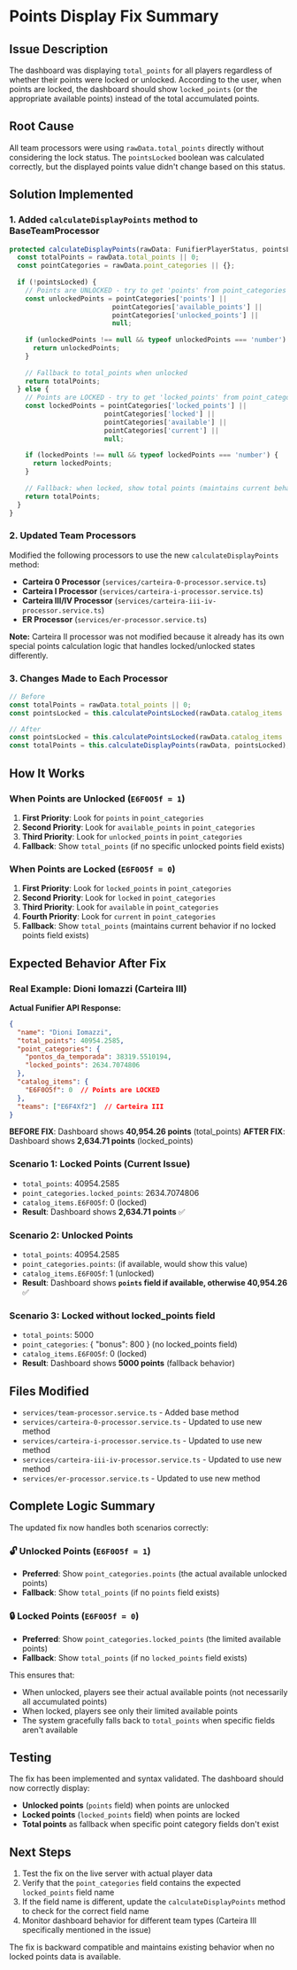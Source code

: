 # Points Display Fix Summary

## Issue Description
The dashboard was displaying `total_points` for all players regardless of whether their points were locked or unlocked. According to the user, when points are locked, the dashboard should show `locked_points` (or the appropriate available points) instead of the total accumulated points.

## Root Cause
All team processors were using `rawData.total_points` directly without considering the lock status. The `pointsLocked` boolean was calculated correctly, but the displayed points value didn't change based on this status.

## Solution Implemented

### 1. Added `calculateDisplayPoints` method to BaseTeamProcessor
```typescript
protected calculateDisplayPoints(rawData: FunifierPlayerStatus, pointsLocked: boolean): number {
  const totalPoints = rawData.total_points || 0;
  const pointCategories = rawData.point_categories || {};
  
  if (!pointsLocked) {
    // Points are UNLOCKED - try to get 'points' from point_categories first
    const unlockedPoints = pointCategories['points'] || 
                          pointCategories['available_points'] ||
                          pointCategories['unlocked_points'] ||
                          null;
    
    if (unlockedPoints !== null && typeof unlockedPoints === 'number') {
      return unlockedPoints;
    }
    
    // Fallback to total_points when unlocked
    return totalPoints;
  } else {
    // Points are LOCKED - try to get 'locked_points' from point_categories
    const lockedPoints = pointCategories['locked_points'] || 
                        pointCategories['locked'] || 
                        pointCategories['available'] ||
                        pointCategories['current'] ||
                        null;
    
    if (lockedPoints !== null && typeof lockedPoints === 'number') {
      return lockedPoints;
    }
    
    // Fallback: when locked, show total points (maintains current behavior)
    return totalPoints;
  }
}
```

### 2. Updated Team Processors
Modified the following processors to use the new `calculateDisplayPoints` method:

- **Carteira 0 Processor** (`services/carteira-0-processor.service.ts`)
- **Carteira I Processor** (`services/carteira-i-processor.service.ts`) 
- **Carteira III/IV Processor** (`services/carteira-iii-iv-processor.service.ts`)
- **ER Processor** (`services/er-processor.service.ts`)

**Note:** Carteira II processor was not modified because it already has its own special points calculation logic that handles locked/unlocked states differently.

### 3. Changes Made to Each Processor
```typescript
// Before
const totalPoints = rawData.total_points || 0;
const pointsLocked = this.calculatePointsLocked(rawData.catalog_items || {});

// After  
const pointsLocked = this.calculatePointsLocked(rawData.catalog_items || {});
const totalPoints = this.calculateDisplayPoints(rawData, pointsLocked);
```

## How It Works

### When Points are Unlocked (`E6F0O5f = 1`)
1. **First Priority**: Look for `points` in `point_categories`
2. **Second Priority**: Look for `available_points` in `point_categories`  
3. **Third Priority**: Look for `unlocked_points` in `point_categories`
4. **Fallback**: Show `total_points` (if no specific unlocked points field exists)

### When Points are Locked (`E6F0O5f = 0`)
1. **First Priority**: Look for `locked_points` in `point_categories`
2. **Second Priority**: Look for `locked` in `point_categories`  
3. **Third Priority**: Look for `available` in `point_categories`
4. **Fourth Priority**: Look for `current` in `point_categories`
5. **Fallback**: Show `total_points` (maintains current behavior if no locked points field exists)

## Expected Behavior After Fix

### Real Example: Dioni Iomazzi (Carteira III)
**Actual Funifier API Response:**
```json
{
  "name": "Dioni Iomazzi",
  "total_points": 40954.2585,
  "point_categories": {
    "pontos_da_temporada": 38319.5510194,
    "locked_points": 2634.7074806
  },
  "catalog_items": {
    "E6F0O5f": 0  // Points are LOCKED
  },
  "teams": ["E6F4Xf2"]  // Carteira III
}
```

**BEFORE FIX**: Dashboard shows **40,954.26 points** (total_points)
**AFTER FIX**: Dashboard shows **2,634.71 points** (locked_points)

### Scenario 1: Locked Points (Current Issue)
- `total_points`: 40954.2585
- `point_categories.locked_points`: 2634.7074806  
- `catalog_items.E6F0O5f`: 0 (locked)
- **Result**: Dashboard shows **2,634.71 points** ✅

### Scenario 2: Unlocked Points  
- `total_points`: 40954.2585
- `point_categories.points`: (if available, would show this value)
- `catalog_items.E6F0O5f`: 1 (unlocked)
- **Result**: Dashboard shows **`points` field if available, otherwise 40,954.26** ✅

### Scenario 3: Locked without locked_points field
- `total_points`: 5000
- `point_categories`: { "bonus": 800 } (no locked_points field)
- `catalog_items.E6F0O5f`: 0 (locked)
- **Result**: Dashboard shows **5000 points** (fallback behavior)

## Files Modified
- `services/team-processor.service.ts` - Added base method
- `services/carteira-0-processor.service.ts` - Updated to use new method
- `services/carteira-i-processor.service.ts` - Updated to use new method  
- `services/carteira-iii-iv-processor.service.ts` - Updated to use new method
- `services/er-processor.service.ts` - Updated to use new method

## Complete Logic Summary

The updated fix now handles both scenarios correctly:

### 🔓 **Unlocked Points** (`E6F0O5f = 1`)
- **Preferred**: Show `point_categories.points` (the actual available unlocked points)
- **Fallback**: Show `total_points` (if no `points` field exists)

### 🔒 **Locked Points** (`E6F0O5f = 0`) 
- **Preferred**: Show `point_categories.locked_points` (the limited available points)
- **Fallback**: Show `total_points` (if no `locked_points` field exists)

This ensures that:
- When unlocked, players see their actual available points (not necessarily all accumulated points)
- When locked, players see only their limited available points
- The system gracefully falls back to `total_points` when specific fields aren't available

## Testing
The fix has been implemented and syntax validated. The dashboard should now correctly display:
- **Unlocked points** (`points` field) when points are unlocked
- **Locked points** (`locked_points` field) when points are locked  
- **Total points** as fallback when specific point category fields don't exist

## Next Steps
1. Test the fix on the live server with actual player data
2. Verify that the `point_categories` field contains the expected `locked_points` field name
3. If the field name is different, update the `calculateDisplayPoints` method to check for the correct field name
4. Monitor dashboard behavior for different team types (Carteira III specifically mentioned in the issue)

The fix is backward compatible and maintains existing behavior when no locked points data is available.